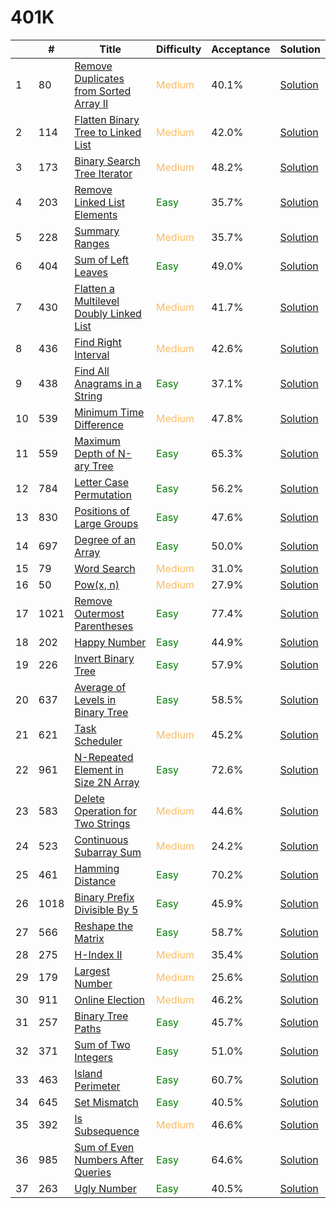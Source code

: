 401K 
====

|| #   | Title    |   Difficulty | Acceptance |Solution  | 
|---| --- | --- | --- | --- | --- |
|1|80   |  [Remove Duplicates from Sorted Array II](https://leetcode.com/problems/remove-duplicates-from-sorted-array-ii/) | <span style="color:#FABC60">Medium</span> |40.1%| [Solution](problems/80.md)|
|2|114  | [Flatten Binary Tree to Linked List](https://leetcode.com/problems/flatten-binary-tree-to-linked-list/) | <span style="color:#FABC60">Medium</span> |42.0%| [Solution](problems/114.md)|
|3|173  | [Binary Search Tree Iterator](https://leetcode.com/problems/binary-search-tree-iterator/) | <span style="color:#FABC60">Medium</span> | 48.2% |[Solution](problems/173.md)|
|4|203  | [Remove Linked List Elements](https://leetcode.com/problems/remove-linked-list-elements/) | <span style="color:green">Easy</span> | 	35.7% |[Solution](problems/203.md)|
|5|228  | [Summary Ranges](https://leetcode.com/problems/summary-ranges/) | <span style="color:#FABC60">Medium</span> | 35.7% |[Solution](problems/228.md)|
|6|404  | [Sum of Left Leaves](https://leetcode.com/problems/sum-of-left-leaves/) | <span style="color:green">Easy</span> | 49.0% | [Solution](problems/404.md)|
|7|430  | [Flatten a Multilevel Doubly Linked List](https://leetcode.com/problems/flatten-a-multilevel-doubly-linked-list/) | <span style="color:#FABC60">Medium</span> | 41.7% | [Solution](problems/430.md)|
|8|436  | [Find Right Interval](https://leetcode.com/problems/find-right-interval/) | <span style="color:#FABC60">Medium</span> | 42.6% | [Solution](problems/436.md)|
|9|438  | [Find All Anagrams in a String](https://leetcode.com/problems/find-all-anagrams-in-a-string/)| <span style="color:green">Easy</span> | 37.1% | [Solution](problems/438.md)|
|10|539  | [Minimum Time Difference](https://leetcode.com/problems/minimum-time-difference/) | <span style="color:#FABC60">Medium</span> | 47.8% | [Solution](problems/539.md)|
|11|559  | [Maximum Depth of N-ary Tree](https://leetcode.com/problems/maximum-depth-of-n-ary-tree/) | <span style="color:green">Easy</span> | 65.3% |[Solution](problems/559.md)|
|12|784  | [Letter Case Permutation](https://leetcode.com/problems/letter-case-permutation/) | <span style="color:green">Easy</span> | 56.2% | [Solution](problems/784.md)|
|13|830  | [Positions of Large Groups](https://leetcode.com/problems/positions-of-large-groups/) | <span style="color:green">Easy</span> | 47.6% | [Solution](problems/830.md)|
|14|697  | [Degree of an Array](https://leetcode.com/problems/degree-of-an-array/) | <span style="color:green">Easy</span> | 50.0% |[Solution](problems/697.md)|
|15|79   |  [Word Search](https://leetcode.com/problems/word-search/) | <span style="color:#FABC60">Medium</span> |31.0%|[Solution](problems/79.md)|
|16|50   |  [Pow(x, n)](https://leetcode.com/problems/powx-n/) | <span style="color:#FABC60">Medium</span> |27.9%| [Solution](problems/50.md)|
|17|1021 | [Remove Outermost Parentheses](https://leetcode.com/problems/remove-outermost-parentheses/) | <span style="color:green">Easy</span> | 77.4% | [Solution](problems/1021.md)|
|18|202  | [Happy Number](https://leetcode.com/problems/happy-number/) | <span style="color:green">Easy</span> | 44.9% |[Solution](problems/202.md)|
|19|226  | [Invert Binary Tree](https://leetcode.com/problems/invert-binary-tree/) | <span style="color:green">Easy</span> | 57.9% |[Solution](problems/226.md)|
|20|637  | [Average of Levels in Binary Tree](https://leetcode.com/problems/average-of-levels-in-binary-tree/) | <span style="color:green">Easy</span> | 58.5%	 |[Solution](problems/637.md)|
|21|621  | [Task Scheduler](https://leetcode.com/problems/task-scheduler/) | <span style="color:#FABC60">Medium</span>| 45.2% |[Solution](problems/621.md)|
|22|961  | [N-Repeated Element in Size 2N Array](https://leetcode.com/problems/n-repeated-element-in-size-2n-array/) | <span style="color:green">Easy</span> | 72.6% |[Solution](problems/961.md)|
|23|583  | [Delete Operation for Two Strings](https://leetcode.com/problems/delete-operation-for-two-strings/) | <span style="color:#FABC60">Medium</span> | 44.6% |[Solution](problems/583.md)|
|24|523  | [Continuous Subarray Sum](https://leetcode.com/problems/continuous-subarray-sum/) | <span style="color:#FABC60">Medium</span> | 24.2% |[Solution](problems/523.md)|
|25|461  | [Hamming Distance](https://leetcode.com/problems/hamming-distance/) | <span style="color:green">Easy</span> | 70.2% |[Solution](problems/25.md)|
|26|1018  | [Binary Prefix Divisible By 5](https://leetcode.com/problems/binary-prefix-divisible-by-5/) | <span style="color:green">Easy</span> | 45.9% |[Solution](problems/1018.md)|
|27|566  | [Reshape the Matrix](https://leetcode.com/problems/reshape-the-matrix/) | <span style="color:green">Easy</span> | 58.7% |[Solution](problems/566.md)|
|28|275  | [H-Index II](https://leetcode.com/problems/h-index-ii/) | <span style="color:#FABC60">Medium</span> | 35.4% |[Solution](problems/275.md)|
|29|179  | [Largest Number](https://leetcode.com/problems/largest-number/) | <span style="color:#FABC60">Medium</span> | 25.6% |[Solution](problems/179.md)|
|30|911  | [Online Election](https://leetcode.com/problems/online-election/) | <span style="color:#FABC60">Medium</span> | 46.2% |[Solution](problems/911.md)|
|31|257  | [Binary Tree Paths](https://leetcode.com/problems/binary-tree-paths/) | <span style="color:green">Easy</span> | 45.7%	|[Solution](problems/257.md)|
|32|371 | [Sum of Two Integers](https://leetcode.com/problems/sum-of-two-integers/) | <span style="color:green">Easy</span> | 51.0%	|[Solution](problems/371.md)|
|33|463 | [Island Perimeter](https://leetcode.com/problems/island-perimeter/) | <span style="color:green">Easy</span> | 60.7%	|[Solution](problems/463.md)|
|34|645 | [Set Mismatch](https://leetcode.com/problems/set-mismatch/) | <span style="color:green">Easy</span> | 40.5%	|[Solution](problems/645.md)|
|35|392 | [Is Subsequence](https://leetcode.com/problems/is-subsequence/) | <span style="color:#FABC60">Medium</span> | 46.6%	|[Solution](problems/392.md)|
|36|985 | [Sum of Even Numbers After Queries](https://leetcode.com/problems/sum-of-even-numbers-after-queries/) | <span style="color:green">Easy</span>| 64.6% |[Solution](problems/985.md)|
|37|263 | [Ugly Number](https://leetcode.com/problems/ugly-number/) | <span style="color:green">Easy</span>| 40.5% |[Solution](problems/263.md)|